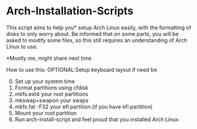 # Arch-Installation-Scripts
This script aims to help you\* setup Arch Linux easily, with the formatting of disks to only worry about. Be informed that on some parts, you will be asked to modify some files, so this still requires an understanding of Arch Linux to use.

\*Mostly me, might share next time



How to use this:
OPTIONAL:Setup keyboard layout if need be

0. Set up your system time
1. Format partitions using cfdisk
2. mkfs.ext4 your root partitions
3. mkswap+swapon your swaps
4. mkfs.fat -F32 your efi partition (if you have efi partition)
5. Mount your root partition
6. Run arch-install-script and feel proud that you installed Arch Linux
